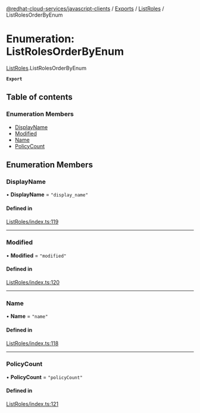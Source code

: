 [@redhat-cloud-services/javascript-clients](../README.md) / [Exports](../modules.md) / [ListRoles](../modules/ListRoles.md) / ListRolesOrderByEnum

# Enumeration: ListRolesOrderByEnum

[ListRoles](../modules/ListRoles.md).ListRolesOrderByEnum

**`Export`**

## Table of contents

### Enumeration Members

- [DisplayName](ListRoles.ListRolesOrderByEnum.md#displayname)
- [Modified](ListRoles.ListRolesOrderByEnum.md#modified)
- [Name](ListRoles.ListRolesOrderByEnum.md#name)
- [PolicyCount](ListRoles.ListRolesOrderByEnum.md#policycount)

## Enumeration Members

### DisplayName

• **DisplayName** = ``"display_name"``

#### Defined in

[ListRoles/index.ts:119](https://github.com/RedHatInsights/javascript-clients/blob/main/packages/rbac/ListRoles/index.ts#L119)

___

### Modified

• **Modified** = ``"modified"``

#### Defined in

[ListRoles/index.ts:120](https://github.com/RedHatInsights/javascript-clients/blob/main/packages/rbac/ListRoles/index.ts#L120)

___

### Name

• **Name** = ``"name"``

#### Defined in

[ListRoles/index.ts:118](https://github.com/RedHatInsights/javascript-clients/blob/main/packages/rbac/ListRoles/index.ts#L118)

___

### PolicyCount

• **PolicyCount** = ``"policyCount"``

#### Defined in

[ListRoles/index.ts:121](https://github.com/RedHatInsights/javascript-clients/blob/main/packages/rbac/ListRoles/index.ts#L121)

